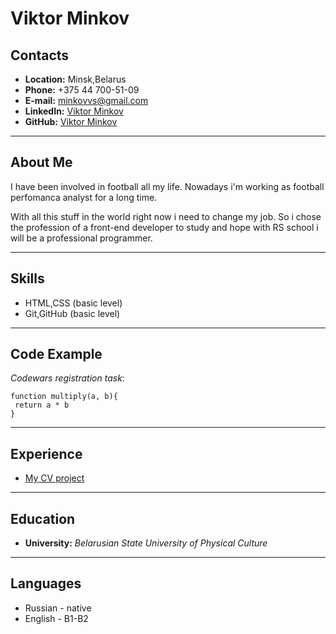 # Viktor Minkov


## Contacts
+ **Location:** Minsk,Belarus
+ **Phone:** +375 44 700-51-09
+ **E-mail:** minkovvs@gmail.com
+ **LinkedIn:** [Viktor Minkov](https://www.linkedin.com/in/viktor-minkov-1214b6236/)
+ **GitHub:** [Viktor Minkov](https://github.com/ViktorMinkov/)


---
## About Me

I have been involved in football all my life. Nowadays i'm working as football perfomanca analyst for a long time.

 With all this stuff in the world right now i need to change my job. So i chose the profession of a front-end developer to study and hope with RS school i will be a professional programmer.


---
## Skills 
 * HTML,CSS (basic level)
 * Git,GitHub (basic level)

---
## Code Example 
_Codewars registration task_:
```
function multiply(a, b){
 return a * b
}
```

---

## Experience 

 + [My CV project](https://ViktorMinkov.github.io/rsschool-cv/cv)


---
## Education 

+ **University:**  _Belarusian State University of Physical Culture_


---

## Languages 
* Russian - native
* English - B1-B2

